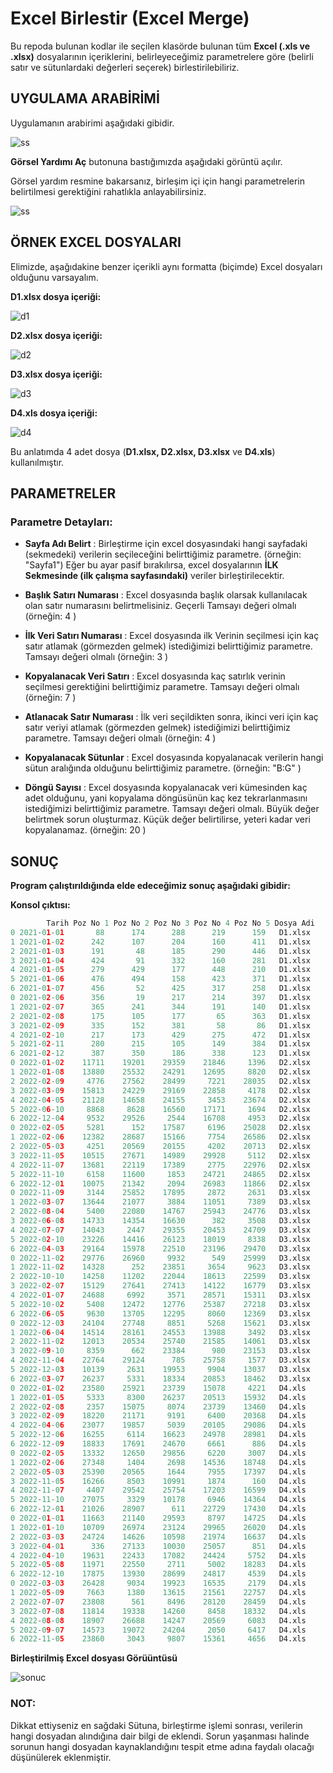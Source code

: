 # Excel Birlestir (Excel Merge)
Bu repoda bulunan kodlar ile seçilen klasörde bulunan tüm **Excel (.xls ve .xlsx)** dosyalarının içeriklerini, belirleyeceğimiz parametrelere göre (belirli satır ve sütunlardaki değerleri seçerek) birlestirilebiliriz.

## UYGULAMA ARABİRİMİ
Uygulamanın arabirimi aşağıdaki gibidir.

![ss](resimler/SS.png)

**Görsel Yardımı Aç** butonuna bastığımızda aşağıdaki görüntü açılır.

Görsel yardım resmine bakarsanız, birleşim içi için hangi parametrelerin belirtilmesi gerektiğini rahatlıkla anlayabilirsiniz.

![ss](resimler/SS_yardim.png)


## ÖRNEK EXCEL DOSYALARI

Elimizde, aşağıdakine benzer içerikli aynı formatta (biçimde) Excel dosyaları olduğunu varsayalım.


**D1.xlsx dosya içeriği:**

![d1](resimler/D1.png)

**D2.xlsx dosya içeriği:**

![d2](resimler/D2.png)

**D3.xlsx dosya içeriği:**

![d3](resimler/D3.png)

**D4.xls dosya içeriği:**

![d4](resimler/D4.png)

Bu anlatımda 4 adet dosya (**D1.xlsx, D2.xlsx, D3.xlsx** ve **D4.xls**) kullanılmıştır.


## PARAMETRELER
### Parametre Detayları:

* **Sayfa Adı Belirt**	 : Birleştirme için excel dosyasındaki hangi sayfadaki (sekmedeki) verilerin seçileceğini belirttiğimiz parametre. (örneğin: "Sayfa1") Eğer bu ayar pasif bırakılırsa, excel dosyalarının **İLK Sekmesinde (ilk çalışma sayfasındaki)** veriler birleştirilecektir.

* **Başlık Satırı Numarası** : Excel dosyasında başlık olarsak kullanılacak olan satır numarasını belirtmelisiniz. Geçerli Tamsayı değeri olmalı (örneğin: 4 )

* **İlk Veri Satırı Numarası** : Excel dosyasında ilk Verinin seçilmesi için kaç satır atlamak (görmezden gelmek) istediğimizi belirttiğimiz parametre. Tamsayı değeri olmalı (örneğin: 3 )

* **Kopyalanacak Veri Satırı** : Excel dosyasında kaç satırlık verinin seçilmesi gerektiğini belirttiğimiz parametre. Tamsayı değeri olmalı (örneğin: 7 )

* **Atlanacak Satır Numarası** : İlk veri seçildikten sonra, ikinci veri için kaç satır veriyi atlamak (görmezden gelmek) istediğimizi belirttiğimiz parametre. Tamsayı değeri olmalı (örneğin: 4 )

* **Kopyalanacak Sütunlar**  : Excel dosyasında kopyalanacak verilerin hangi sütun aralığında olduğunu belirttiğimiz parametre. (örneğin: "B:G" )

* **Döngü Sayısı** : Excel dosyasında kopyalanacak veri kümesinden kaç adet olduğunu, yani kopyalama döngüsünün kaç kez tekrarlanmasını istediğimizi belirttiğimiz parametre. Tamsayı değeri olmalı. Büyük değer belirtmek sorun oluşturmaz. Küçük değer belirtilirse, yeteri kadar veri kopyalanamaz. (örneğin: 20 )

## SONUÇ

**Program çalıştırıldığında elde edeceğimiz sonuç aşağıdaki gibidir:**

**Konsol çıktısı:**

```python
        Tarih Poz No 1 Poz No 2 Poz No 3 Poz No 4 Poz No 5 Dosya Adi
0 2021-01-01       88      174      288      219      159   D1.xlsx
1 2021-01-02      242      107      204      160      411   D1.xlsx
2 2021-01-03      191       48      185      290      446   D1.xlsx
3 2021-01-04      424       91      332      160      281   D1.xlsx
4 2021-01-05      279      429      177      448      210   D1.xlsx
5 2021-01-06      476      494      158      423      371   D1.xlsx
6 2021-01-07      456       52      425      317      258   D1.xlsx
0 2021-02-06      356       19      217      214      397   D1.xlsx
1 2021-02-07      365      241      344      191      140   D1.xlsx
2 2021-02-08      175      105      177       65      363   D1.xlsx
3 2021-02-09      335      152      381       58       86   D1.xlsx
4 2021-02-10      217      173      429      275      472   D1.xlsx
5 2021-02-11      280      215      105      149      384   D1.xlsx
6 2021-02-12      387      350      186      338      123   D1.xlsx
0 2022-01-02    11711    19201    29359    21846     1396   D2.xlsx
1 2022-01-08    13880    25532    24291    12695     8820   D2.xlsx
2 2022-02-09     4776    27562    28499     7221    28035   D2.xlsx
3 2022-03-09    15813    24229    29169    22858     4178   D2.xlsx
4 2022-04-05    21128    14658    24155     3453    23674   D2.xlsx
5 2022-06-10     8868     8628    16560    17171     1694   D2.xlsx
6 2022-12-04     9532    29526     2544    16708     4953   D2.xlsx
0 2022-02-05     5281      152    17587     6196    25028   D2.xlsx
1 2022-02-06    12382    28687    15166     7754    26586   D2.xlsx
2 2022-05-03     4251    20569    20155     4202    20713   D2.xlsx
3 2022-11-05    10515    27671    14989    29928     5112   D2.xlsx
4 2022-11-07    13681    22119    17389     2775    22976   D2.xlsx
5 2022-11-10     6158    11600     1853    24721    24865   D2.xlsx
6 2022-12-01    10075    21342     2094    26983    11866   D2.xlsx
0 2022-11-09     3144    25852    17895     2872     2631   D3.xlsx
1 2022-03-07    13644    21077     3884    11051     7389   D3.xlsx
2 2022-08-04     5400    22080    14767    25943    24776   D3.xlsx
3 2022-06-08    14733    14354    16630      382     3508   D3.xlsx
4 2022-07-07    14043     2447    29355    20453    24709   D3.xlsx
5 2022-02-10    23226    14416    26123    18019     8338   D3.xlsx
6 2022-04-03    29164    15978    22510    23196    29470   D3.xlsx
0 2022-11-02    29776    26960     9932      549    25999   D3.xlsx
1 2022-11-02    14328      252    23851     3654     9623   D3.xlsx
2 2022-10-10    14258    11202    22044    18613    22599   D3.xlsx
3 2022-02-07    15129    27641    27413    14122    16779   D3.xlsx
4 2022-01-07    24688     6992     3571    28571    15311   D3.xlsx
5 2022-10-02     5408    12472    12776    25387    27218   D3.xlsx
6 2022-06-05     9630    13705    12295     8060    12369   D3.xlsx
0 2022-12-03    24104    27748     8851     5268    15621   D3.xlsx
1 2022-06-04    14514    28161    24553    13988     3492   D3.xlsx
2 2022-11-02    12013    20534    25740    21585    14061   D3.xlsx
3 2022-09-10     8359      662    23384      980    23153   D3.xlsx
4 2022-11-04    22764    29124      785    25758     1577   D3.xlsx
5 2022-12-03    10139     2631    19953     9904    13037   D3.xlsx
6 2022-03-07    26237     5331    18334    20853    18462   D3.xlsx
0 2022-01-02    23580    25921    23739    15078     4221   D4.xls
1 2022-01-05     5333     8300    26237    20513    15932   D4.xls
2 2022-02-08     2357    15075     8074    23739    13460   D4.xls
3 2022-02-09    18220    21171     9191     6400    20368   D4.xls
4 2022-04-06    23077    19857     5039    20105    29086   D4.xls
5 2022-12-06    16255     6114    16623    24978    28981   D4.xls
6 2022-12-09    18833    17691    24670     6661      886   D4.xls
0 2022-02-05    13332    12650    29856     6220     3007   D4.xls
1 2022-02-06    27348     1404     2698    14536    18748   D4.xls
2 2022-05-03    25390    20565     1644     7955    17397   D4.xls
3 2022-11-05    16266     8503    10991     1874      160   D4.xls
4 2022-11-07     4407    29542    25754    17203    16599   D4.xls
5 2022-11-10    27075     3329    10178     6946    14364   D4.xls
6 2022-12-01    21026    28907      611    22729    17430   D4.xls
0 2022-01-01    11663    21140    29593     8797    14725   D4.xls
1 2022-01-10    10709    26974    23124    29965    26020   D4.xls
2 2022-03-03    24724    14626    10598    21974    16637   D4.xls
3 2022-04-01      336    27133    10030    25057      851   D4.xls
4 2022-04-10    19631    22433    17082    24424     5752   D4.xls
5 2022-05-08    11971    22550     2711     5002    18283   D4.xls
6 2022-12-10    17875    13930    28699    24817     4539   D4.xls
0 2022-03-03    26428     9034    19923    16535     2179   D4.xls
1 2022-05-09     7663     1380    13615    21561    22757   D4.xls
2 2022-07-07    23808      561     8496    28120    28459   D4.xls
3 2022-07-08    11814    19338    14260     8458    18332   D4.xls
4 2022-08-08    18907    26688    14247    20569     6083   D4.xls
5 2022-09-07    14573    19072    24204     2050     6417   D4.xls
6 2022-11-05    23860     3043     9807    15361     4656   D4.xls


```

**Birleştirilmiş Excel dosyası Görüüntüsü**

![sonuc](resimler/sonuc.png)

### NOT:
Dikkat ettiyseniz en sağdaki Sütuna, birleştirme işlemi sonrası, verilerin hangi dosyadan alındığına dair bilgi de eklendi. Sorun yaşanması halinde sorunun hangi dosyadan kaynaklandığını tespit etme adına faydalı olacağı düşünülerek eklenmiştir.



